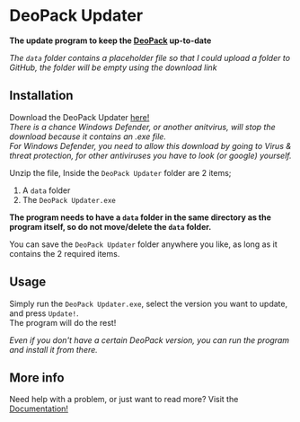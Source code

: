 # DeoPack Updater
**The update program to keep the [DeoPack](https://github.com/xxEmilySmitxx/DeoPack) up-to-date**

_The `data` folder contains a placeholder file so that I could upload a folder to GitHub, the folder will be empty using the download link_

## Installation

Download the DeoPack Updater [here!](https://deocraft.serv.nu/resources/DeoPack-Updater.zip)  
_There is a chance Windows Defender, or another anitvirus, will stop the download because it contains an .exe file.  
For Windows Defender, you need to allow this download by going to Virus & threat protection, for other antiviruses you have to look (or google) yourself._

Unzip the file,
Inside the `DeoPack Updater` folder are 2 items;
  1. A `data` folder
  2. The `DeoPack Updater.exe`

**The program needs to have a `data` folder in the same directory as the program itself, so do not move/delete the `data` folder.**

You can save the `DeoPack Updater` folder anywhere you like, as long as it contains the 2 required items.


## Usage

Simply run the `DeoPack Updater.exe`, select the version you want to update, and press `Update!`.  
The program will do the rest!

_Even if you don't have a certain DeoPack version, you can run the program and install it from there._

## More info

Need help with a problem, or just want to read more? Visit the [Documentation!](https://deocraft.serv.nu/resources/DeoPack-Updater-Help.html)
